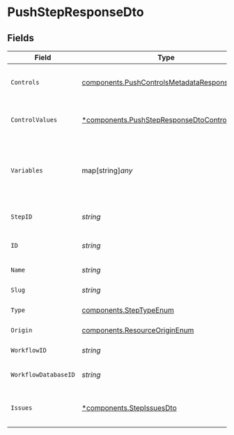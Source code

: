 # PushStepResponseDto


## Fields

| Field                                                                                                       | Type                                                                                                        | Required                                                                                                    | Description                                                                                                 |
| ----------------------------------------------------------------------------------------------------------- | ----------------------------------------------------------------------------------------------------------- | ----------------------------------------------------------------------------------------------------------- | ----------------------------------------------------------------------------------------------------------- |
| `Controls`                                                                                                  | [components.PushControlsMetadataResponseDto](../../models/components/pushcontrolsmetadataresponsedto.md)    | :heavy_check_mark:                                                                                          | Controls metadata for the push step                                                                         |
| `ControlValues`                                                                                             | [*components.PushStepResponseDtoControlValues](../../models/components/pushstepresponsedtocontrolvalues.md) | :heavy_minus_sign:                                                                                          | Control values for the push step                                                                            |
| `Variables`                                                                                                 | map[string]*any*                                                                                            | :heavy_check_mark:                                                                                          | JSON Schema for variables, follows the JSON Schema standard                                                 |
| `StepID`                                                                                                    | *string*                                                                                                    | :heavy_check_mark:                                                                                          | Unique identifier of the step                                                                               |
| `ID`                                                                                                        | *string*                                                                                                    | :heavy_check_mark:                                                                                          | Database identifier of the step                                                                             |
| `Name`                                                                                                      | *string*                                                                                                    | :heavy_check_mark:                                                                                          | Name of the step                                                                                            |
| `Slug`                                                                                                      | *string*                                                                                                    | :heavy_check_mark:                                                                                          | Slug of the step                                                                                            |
| `Type`                                                                                                      | [components.StepTypeEnum](../../models/components/steptypeenum.md)                                          | :heavy_check_mark:                                                                                          | Type of the step                                                                                            |
| `Origin`                                                                                                    | [components.ResourceOriginEnum](../../models/components/resourceoriginenum.md)                              | :heavy_check_mark:                                                                                          | Origin of the layout                                                                                        |
| `WorkflowID`                                                                                                | *string*                                                                                                    | :heavy_check_mark:                                                                                          | Workflow identifier                                                                                         |
| `WorkflowDatabaseID`                                                                                        | *string*                                                                                                    | :heavy_check_mark:                                                                                          | Workflow database identifier                                                                                |
| `Issues`                                                                                                    | [*components.StepIssuesDto](../../models/components/stepissuesdto.md)                                       | :heavy_minus_sign:                                                                                          | Issues associated with the step                                                                             |